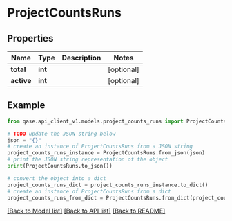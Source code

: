 # ProjectCountsRuns


## Properties

Name | Type | Description | Notes
------------ | ------------- | ------------- | -------------
**total** | **int** |  | [optional] 
**active** | **int** |  | [optional] 

## Example

```python
from qase.api_client_v1.models.project_counts_runs import ProjectCountsRuns

# TODO update the JSON string below
json = "{}"
# create an instance of ProjectCountsRuns from a JSON string
project_counts_runs_instance = ProjectCountsRuns.from_json(json)
# print the JSON string representation of the object
print(ProjectCountsRuns.to_json())

# convert the object into a dict
project_counts_runs_dict = project_counts_runs_instance.to_dict()
# create an instance of ProjectCountsRuns from a dict
project_counts_runs_from_dict = ProjectCountsRuns.from_dict(project_counts_runs_dict)
```
[[Back to Model list]](../README.md#documentation-for-models) [[Back to API list]](../README.md#documentation-for-api-endpoints) [[Back to README]](../README.md)



